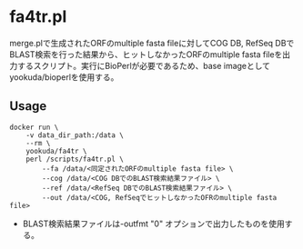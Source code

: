 # fa4tr.pl
merge.plで生成されたORFのmultiple fasta fileに対してCOG DB, RefSeq DBでBLAST検索を行った結果から、ヒットしなかったORFのmultiple fasta fileを出力するスクリプト。実行にBioPerlが必要であるため、base imageとしてyookuda/bioperlを使用する。

## Usage
```usage
docker run \
    -v data_dir_path:/data \
    --rm \
    yookuda/fa4tr \
    perl /scripts/fa4tr.pl \
        --fa /data/<同定されたORFのmultiple fasta file> \
        --cog /data/<COG DBでのBLAST検索結果ファイル> \
        --ref /data/<RefSeq DBでのBLAST検索結果ファイル> \
        --out /data/<COG, RefSeqでヒットしなかったOFRのmultiple fasta file>
```
- BLAST検索結果ファイルは-outfmt "0" オプションで出力したものを使用する。
